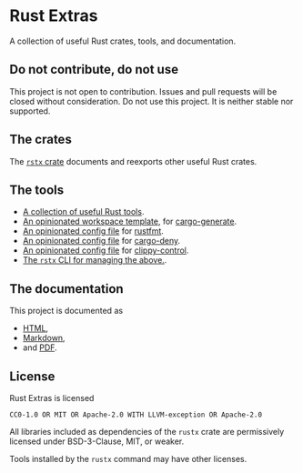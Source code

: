 # Rust Extras

A collection of useful Rust crates, tools, and documentation.


##  Do not contribute, do not use

This project is not open to contribution.
Issues and pull requests will be closed without consideration.
Do not use this project.
It is neither stable nor supported.


## The crates

The [`rstx` crate](https://docs.rs/rstx)
documents and reexports other useful Rust crates.


## The tools

- [A collection of useful Rust tools](todo).
- [An opinionated workspace template](template),
  for [cargo-generate](https://github.com/cargo-generate/cargo-generate).
- [An opinionated config file](rustfmt.toml)
  for [rustfmt](todo).
- [An opinionated config file](configs/deny.toml)
  for [cargo-deny](todo).
- [An opinionated config file](clippy-control.toml)
  for [clippy-control](todo).
- [The `rstx` CLI for managing the above.](https://docs.rs/rstx-cli).


## The documentation

This project is documented as

- [HTML](todo),
- [Markdown](todo),
- and [PDF](todo).


## License

Rust Extras is licensed

    CC0-1.0 OR MIT OR Apache-2.0 WITH LLVM-exception OR Apache-2.0

All libraries included as dependencies of the `rustx` crate
are permissively licensed under BSD-3-Clause, MIT, or weaker.

Tools installed by the `rustx` command may have other licenses.
